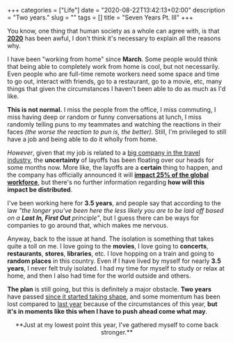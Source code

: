 +++
categories = ["Life"]
date = "2020-08-22T13:42:13+02:00"
description = "Two years."
slug = ""
tags = []
title = "Seven Years Pt. III"
+++

You know, one thing that human society as a whole can agree with, is that **[2020](https://en.wikipedia.org/wiki/2020)** has been awful, I don't think it's necessary to explain all the reasons why.

I have been "working from home" since **March**. Some people would think that being able to completely work from home is cool, but not necessarily. Even people who are full-time remote workers need some space and time to go out, interact with friends, go to a restaurant, go to a movie, etc, many things that given the circumstances I haven't been able to do as much as I'd like.

**This is not normal.** I miss the people from the office, I miss commuting, I miss having deep or random or funny conversations at lunch, I miss randomly telling puns to my teammates and watching the reactions in their faces _(the worse the reaction to pun is, the better)_. Still, I'm privileged to still have a job and being able to do it wholly from home.

_However_, given that my job is related to a [big company in the travel industry](https://z10z.xyz/amsterdam-bookingcom-and-me/), the **uncertainty** of layoffs has been floating over our heads for some months now. More like, the layoffs are a **certain** thing to happen, and the company has officially announced it will **[impact 25% of the global workforce](https://www.cnbc.com/2020/08/04/bookingcom-is-laying-off-up-to-25percent-of-its-workforce-due-to-coronavirus-downturn.html)**, but there's no further information regarding **how will this impact be distributed**.

I've been working here for **3.5 years**, and people say that according to the law _"the longer you've been here the less likely you are to be laid off based on a **Last In, First Out** principle"_, but I guess there can be ways for companies to go around that, which makes me nervous.

Anyway, back to the issue at hand. The isolation is something that takes quite a toll on me. I love going to the **movies**, I love going to **concerts**, **restaurants**, **stores**, **libraries**, etc. I love hopping on a train and going to **random places** in this country. Even if I have lived by myself for nearly **3.5 years**, I never felt truly isolated. I had my time for myself to study or relax at home, and then I also had time for the world outside and others.

**The plan** is still going, but this is definitely a major obstacle. **Two years** have passed [since it started taking shape](https://z10z.xyz/seven-years-pt-i/), and some momentum has been lost compared to [last year](https://z10z.xyz/seven-years-pt-ii/) because of the circumstances of this year, **but it's in moments like this when I have to push ahead come what may**.

<center>**Just at my lowest point this year, I've gathered myself to come back stronger.**</center>